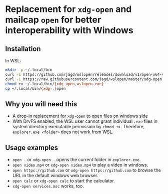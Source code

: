 # Replacement for `xdg-open` and mailcap `open` for better interoperability with Windows

## Installation

In WSL:

```bash
mkdir -p ~/.local/bin
curl -L https://github.com/jagd/wslopen/releases/download/v1/open-x64-vs2019.exe -o ~/.local/bin/wslopen.exe
curl -L https://raw.githubusercontent.com/jagd/wslopen/master/xdg-open -o ~/.local/bin/xdg-open
chmod +x ~/.local/bin/{xdg-open,wslopen.exe}
cp ~/.local/bin/{xdg-,}open
```

## Why you will need this

- A drop-in replacement for `xdg-open` to open files on windows side
- With DrvFS enabled, the WSL user cannot grant individual `.exe` files in
  system directory executable permission by `chmod +x`.  Therefore,
  `explorer.exe <folder>` does not work from WSL.

## Usage examples

- `open .` or `xdg-open .` opens the current folder in `explorer.exe`.
- `open video.mp4` or `xdg-open video.mp4` to play a video in windows.
- `open https://github.com` or `xdg-open https://github.com` to browse
   the URL in the default windows web browser.
- `open calc` or `xdg-open calc` to start the calculator.
- `xdg-open services.msc` works, too.
